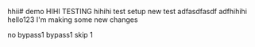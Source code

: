 hhii# demo
HIHI TESTING
hihihi
test setup
new test
adfasdfasdf
adfhihihi
hello123
I'm making some new changes

no bypass1
bypass1
skip 1
